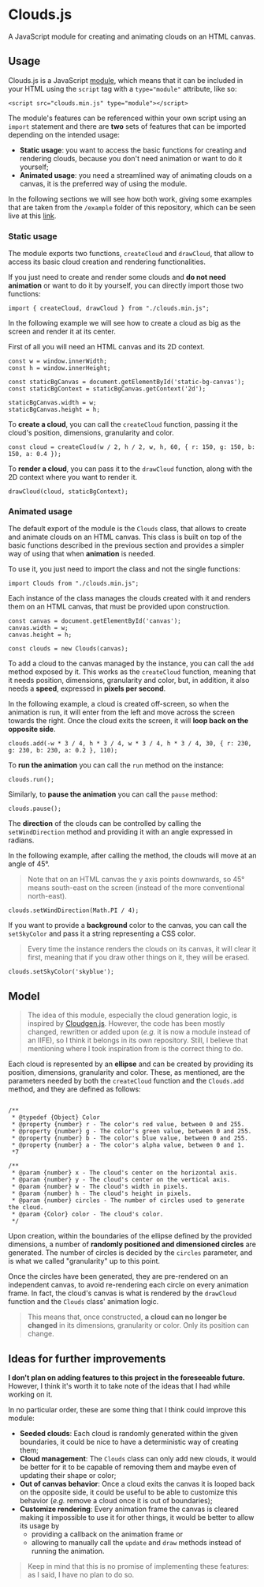 # Clouds.js

A JavaScript module for creating and animating clouds on an HTML canvas.


## Usage

Clouds.js is a JavaScript [module](https://developer.mozilla.org/en-US/docs/Web/JavaScript/Guide/Modules), which means that it can be included in your HTML using the `script` tag with a `type="module"` attribute, like so:

```
<script src="clouds.min.js" type="module"></script>
```

The module's features can be referenced within your own script using an `import` statement and there are **two** sets of features that can be imported depending on the intended usage:
- **Static usage**: you want to access the basic functions for creating and rendering clouds, because you don't need animation or want to do it yourself;
- **Animated usage**: you need a streamlined way of animating clouds on a canvas, it is the preferred way of using the module.

In the following sections we will see how both work, giving some examples that are taken from the `/example` folder of this repository, which can be seen live at this [link](https://www.naccio.net/clouds).

### Static usage

The module exports two functions, `createCloud` and `drawCloud`, that allow to access its basic cloud creation and rendering functionalities.

If you just need to create and render some clouds and **do not need animation** or want to do it by yourself, you can directly import those two functions:

```
import { createCloud, drawCloud } from "./clouds.min.js";
```

In the following example we will see how to create a cloud as big as the screen and render it at its center.

First of all you will need an HTML canvas and its 2D context.

```
const w = window.innerWidth;
const h = window.innerHeight;

const staticBgCanvas = document.getElementById('static-bg-canvas');
const staticBgContext = staticBgCanvas.getContext('2d');

staticBgCanvas.width = w;
staticBgCanvas.height = h;
```

To **create a cloud**, you can call the `createCloud` function, passing it the cloud's position, dimensions, granularity and color.

```
const cloud = createCloud(w / 2, h / 2, w, h, 60, { r: 150, g: 150, b: 150, a: 0.4 });
```

To **render a cloud**, you can pass it to the `drawCloud` function, along with the 2D context where you want to render it.

```
drawCloud(cloud, staticBgContext);
```

### Animated usage

The default export of the module is the `Clouds` class, that allows to create and animate clouds on an HTML canvas.
This class is built on top of the basic functions described in the previous section and provides a simpler way of using that when **animation** is needed.

To use it, you just need to import the class and not the single functions:

```
import Clouds from "./clouds.min.js";
```

Each instance of the class manages the clouds created with it and renders them on an HTML canvas, that must be provided upon construction.

```
const canvas = document.getElementById('canvas');
canvas.width = w;
canvas.height = h;

const clouds = new Clouds(canvas);
```

To add a cloud to the canvas managed by the instance, you can call the `add` method exposed by it. This works as the `createCloud` function, meaning that it needs position, dimensions, granularity and color, but, in addition, it also needs a **speed**, expressed in **pixels per second**.

In the following example, a cloud is created off-screen, so when the animation is run, it will enter from the left and move across the screen towards the right. Once the cloud exits the screen, it will **loop back on the opposite side**.

```
clouds.add(-w * 3 / 4, h * 3 / 4, w * 3 / 4, h * 3 / 4, 30, { r: 230, g: 230, b: 230, a: 0.2 }, 110);
```

To **run the animation** you can call the `run` method on the instance:

```
clouds.run();
```

Similarly, to **pause the animation** you can call the `pause` method:

```
clouds.pause();
```

The **direction** of the clouds can be controlled by calling the `setWindDirection` method and providing it with an angle expressed in radians.

In the following example, after calling the method, the clouds will move at an angle of 45°.

> Note that on an HTML canvas the y axis points downwards, so 45° means south-east on the screen (instead of the more conventional north-east).

```
clouds.setWindDirection(Math.PI / 4);
```

If you want to provide a **background** color to the canvas, you can call the `setSkyColor` and pass it a string representing a CSS color.

> Every time the instance renders the clouds on its canvas, it will clear it first, meaning that if you draw other things on it, they will be erased.

```
clouds.setSkyColor('skyblue');
```


## Model

> The idea of this module, especially the cloud generation logic, is inspired by [Cloudgen.js](https://github.com/Ninjakannon/Cloudgen.js). However, the code has been mostly changed, rewritten or added upon (*e.g.* it is now a module instead of an IIFE), so I think it belongs in its own repository. Still, I believe that mentioning where I took inspiration from is the correct thing to do.

Each cloud is represented by an **ellipse** and can be created by providing its position, dimensions, granularity and color. These, as mentioned, are the parameters needed by both the `createCloud` function and the `Clouds.add` method, and they are defined as follows:

```

/**
 * @typedef {Object} Color
 * @property {number} r - The color's red value, between 0 and 255.
 * @property {number} g - The color's green value, between 0 and 255.
 * @property {number} b - The color's blue value, between 0 and 255.
 * @property {number} a - The color's alpha value, between 0 and 1.
 *7

/**
 * @param {number} x - The cloud's center on the horizontal axis.
 * @param {number} y - The cloud's center on the vertical axis.
 * @param {number} w - The cloud's width in pixels.
 * @param {number} h - The cloud's height in pixels.
 * @param {number} circles - The number of circles used to generate the cloud.
 * @param {Color} color - The cloud's color.
 */
 ```

Upon creation, within the boundaries of the ellipse defined by the provided dimensions, a number of **randomly positioned and dimensioned circles** are generated. The number of circles is decided by the `circles` parameter, and is what we called "granularity" up to this point.

Once the circles have been generated, they are pre-rendered on an independent canvas, to avoid re-rendering each circle on every animation frame. In fact, the cloud's canvas is what is rendered by the `drawCloud` function and the `Clouds` class' animation logic.

> This means that, once constructed, **a cloud can no longer be changed** in its dimensions, granularity or color. Only its position can change.


## Ideas for further improvements

**I don't plan on adding features to this project in the foreseeable future.** However, I think it's worth it to take note of the ideas that I had while working on it.

In no particular order, these are some thing that I think could improve this module:
- **Seeded clouds**: Each cloud is randomly generated within the given boundaries, it could be nice to have a deterministic way of creating them;
- **Cloud management**: The `Clouds` class can only add new clouds, it would be better for it to be capable of removing them and maybe even of updating their shape or color;
- **Out of canvas behavior**: Once a cloud exits the canvas it is looped back on the opposite side, it could be useful to be able to customize this behavior (*e.g.* remove a cloud once it is out of boundaries);
- **Customize rendering**: Every animation frame the canvas is cleared making it impossible to use it for other things, it would be better to allow its usage by
  - providing a callback on the animation frame or
  - allowing to manually call the `update` and `draw` methods instead of running the animation.

> Keep in mind that this is no promise of implementing these features: as I said, I have no plan to do so.